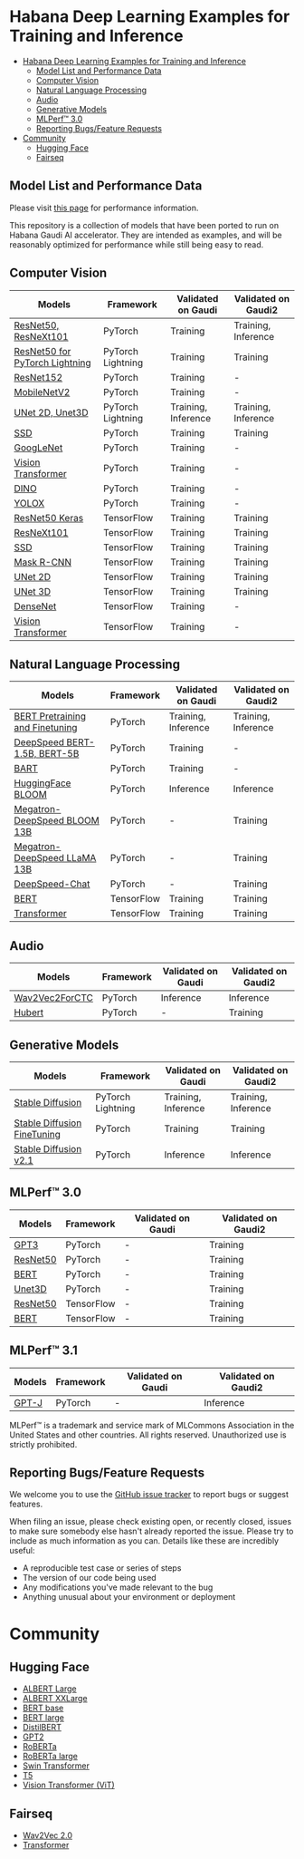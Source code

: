 # Habana Deep Learning Examples for Training and Inference

- [Habana Deep Learning Examples for Training and Inference](#habana-deep-learning-examples-for-training-and-inference)
  - [Model List and Performance Data](#model-list-and-performance-data)
  - [Computer Vision](#computer-vision)
  - [Natural Language Processing](#natural-language-processing)
  - [Audio](#audio)
  - [Generative Models](#generative-models)
  - [MLPerf™ 3.0](#mlperf-30)
  - [Reporting Bugs/Feature Requests](#reporting-bugsfeature-requests)
- [Community](#community)
  - [Hugging Face](#hugging-face)
  - [Fairseq](#fairseq)

## Model List and Performance Data

Please visit [this page](https://developer.habana.ai/resources/habana-training-models/#performance) for performance information.

This repository is a collection of models that have been ported to run on Habana Gaudi AI accelerator. They are intended as examples, and will be reasonably optimized for performance while still being easy to read.

## Computer Vision
| Models                                                                             | Framework         | Validated on Gaudi  | Validated on Gaudi2 |
| ---------------------------------------------------------------------------------- | ----------------- | ------------------- | ------------------- |
| [ResNet50, ResNeXt101](PyTorch/computer_vision/classification/torchvision)         | PyTorch           | Training            | Training, Inference |
| [ResNet50 for PyTorch Lightning](PyTorch/computer_vision/classification/lightning) | PyTorch Lightning | Training            | Training            |
| [ResNet152](PyTorch/computer_vision/classification/torchvision)                    | PyTorch           | Training            | -                   |
| [MobileNetV2](PyTorch/computer_vision/classification/torchvision)                  | PyTorch           | Training            | -                   |
| [UNet 2D, Unet3D](PyTorch/computer_vision/segmentation/Unet)                       | PyTorch Lightning | Training, Inference | Training, Inference |
| [SSD](PyTorch/computer_vision/detection/mlcommons/SSD/ssd)                         | PyTorch           | Training            | Training            |
| [GoogLeNet](PyTorch/computer_vision/classification/torchvision)                    | PyTorch           | Training            | -                   |
| [Vision Transformer](PyTorch/computer_vision/classification/ViT)                   | PyTorch           | Training            | -                   |
| [DINO](PyTorch/computer_vision/classification/dino)                                | PyTorch           | Training            | -                   |
| [YOLOX](PyTorch/computer_vision/detection/yolox)                                   | PyTorch           | Training            | -                   |
| [ResNet50 Keras](TensorFlow/computer_vision/Resnets/resnet_keras)                  | TensorFlow        | Training            | Training            |
| [ResNeXt101](TensorFlow/computer_vision/Resnets/ResNeXt)                           | TensorFlow        | Training            | Training            |
| [SSD](TensorFlow/computer_vision/SSD_ResNet34)                                     | TensorFlow        | Training            | Training            |
| [Mask R-CNN](TensorFlow/computer_vision/maskrcnn)                                  | TensorFlow        | Training            | Training            |
| [UNet 2D](TensorFlow/computer_vision/Unet2D)                                       | TensorFlow        | Training            | Training            |
| [UNet 3D](TensorFlow/computer_vision/UNet3D)                                       | TensorFlow        | Training            | Training            |
| [DenseNet](TensorFlow/computer_vision/densenet)                                    | TensorFlow        | Training            | -                   |
| [Vision Transformer](TensorFlow/computer_vision/VisionTransformer)                 | TensorFlow        | Training            | -                   |

## Natural Language Processing
| Models                                                                           | Framework  | Validated on Gaudi  | Validated on Gaudi2 |
|----------------------------------------------------------------------------------| ---------- | ------------------- | ------------------- |
| [BERT Pretraining and Finetuning](PyTorch/nlp/bert)                              | PyTorch    | Training, Inference | Training, Inference |
| [DeepSpeed BERT-1.5B, BERT-5B](PyTorch/nlp/DeepSpeedExamples/deepspeed-bert)     | PyTorch    | Training            | -                   |
| [BART](PyTorch/nlp/BART/simpletransformers)                                      | PyTorch    | Training            | -                   |
| [HuggingFace BLOOM](PyTorch/nlp/bloom)                                           | PyTorch    | Inference           | Inference           |
| [Megatron-DeepSpeed BLOOM 13B](PyTorch/nlp/DeepSpeedExamples/Megatron-DeepSpeed) | PyTorch    | -                   | Training            |
| [Megatron-DeepSpeed LLaMA 13B](PyTorch/nlp/DeepSpeedExamples/Megatron-DeepSpeed) | PyTorch    | -                   | Training            |
| [DeepSpeed-Chat](PyTorch/nlp/DeepSpeedExamples/DeepSpeed-Chat)                   | PyTorch    | -                   | Training            |
| [BERT](TensorFlow/nlp/bert)                                                      | TensorFlow | Training            | Training            |
| [Transformer](TensorFlow/nlp/transformer)                                        | TensorFlow | Training            | Training            |


## Audio
| Models                                             | Framework | Validated on Gaudi | Validated on Gaudi2 |
| -------------------------------------------------- | --------- | ------------------ | ------------------- |
| [Wav2Vec2ForCTC](PyTorch/audio/wav2vec2/inference) | PyTorch   | Inference          | Inference           |
| [Hubert](PyTorch/audio/hubert)                     | PyTorch   | -                  | Training            |

## Generative Models
| Models                                                                               | Framework         | Validated on Gaudi  | Validated on Gaudi2 |
| ------------------------------------------------------------------------------------ | ----------------- | ------------------- | ------------------- |
| [Stable Diffusion](PyTorch/generative_models/stable-diffusion)                       | PyTorch Lightning | Training, Inference | Training, Inference |
| [Stable Diffusion FineTuning](PyTorch/generative_models/stable-diffusion-finetuning) | PyTorch           | Training            | Training            |
| [Stable Diffusion v2.1](PyTorch/generative_models/stable-diffusion-v-2-1)            | PyTorch           | Inference           | Inference           |

## MLPerf&trade; 3.0
| Models                                  | Framework  | Validated on Gaudi | Validated on Gaudi2 |
| --------------------------------------- | ---------- | ------------------ | ------------------- |
| [GPT3](MLPERF3.0/Habana/benchmarks)     | PyTorch    | -                  | Training            |
| [ResNet50](MLPERF3.0/Habana/benchmarks) | PyTorch    | -                  | Training            |
| [BERT](MLPERF3.0/Habana/benchmarks)     | PyTorch    | -                  | Training            |
| [Unet3D](MLPERF3.0/Habana/benchmarks)   | PyTorch    | -                  | Training            |
| [ResNet50](MLPERF3.0/Habana/benchmarks) | TensorFlow | -                  | Training            |
| [BERT](MLPERF3.0/Habana/benchmarks)     | TensorFlow | -                  | Training            |

## MLPerf&trade; 3.1
| Models                                  | Framework  | Validated on Gaudi | Validated on Gaudi2 |
| --------------------------------------- | ---------- | ------------------ | ------------------- |
| [GPT-J](MLPERF3.1/Inference/code/gpt-j)  | PyTorch    | -                  | Inference           |

MLPerf™ is a trademark and service mark of MLCommons Association in the United States and other countries. All rights reserved. Unauthorized use is strictly prohibited.

## Reporting Bugs/Feature Requests

We welcome you to use the [GitHub issue tracker](https://github.com/HabanaAI/Model-References/issues) to report bugs or suggest features.

When filing an issue, please check existing open, or recently closed, issues to make sure somebody else hasn't already
reported the issue. Please try to include as much information as you can. Details like these are incredibly useful:

* A reproducible test case or series of steps
* The version of our code being used
* Any modifications you've made relevant to the bug
* Anything unusual about your environment or deployment

# Community
## Hugging Face
* [ALBERT Large](https://huggingface.co/Habana/albert-large-v2)
* [ALBERT XXLarge](https://huggingface.co/Habana/albert-xxlarge-v1)
* [BERT base](https://huggingface.co/Habana/bert-base-uncased)
* [BERT large](https://huggingface.co/Habana/bert-large-uncased-whole-word-masking)
* [DistilBERT](https://huggingface.co/Habana/distilbert-base-uncased)
* [GPT2](https://huggingface.co/Habana/gpt2)
* [RoBERTa](https://huggingface.co/Habana/roberta-base)
* [RoBERTa large](https://huggingface.co/Habana/roberta-large)
* [Swin Transformer](https://huggingface.co/Habana/swin)
* [T5](https://huggingface.co/Habana/t5)
* [Vision Transformer (ViT)](https://huggingface.co/Habana/vit)
## Fairseq
* [Wav2Vec 2.0](https://github.com/HabanaAI/fairseq)
* [Transformer](https://github.com/HabanaAI/fairseq)
